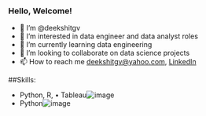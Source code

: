 ### Hello, Welcome!
 
 
- 👋 I’m @deekshitgv
- 👀 I’m interested in data engineer and data analyst roles
- 🌱 I’m currently learning data engineering
- 💞️ I’m looking to collaborate on data science projects
- 📫 How to reach me deekshitgv@yahoo.com, [LinkedIn](https://www.linkedin.com/in/deekshitgv/)


##Skills:
 * Python, R, •	Tableau![image](https://user-images.githubusercontent.com/16990183/114910776-33c5c400-9e16-11eb-9bf6-329fd61dbd2d.png)
 * Python![image](https://user-images.githubusercontent.com/16990183/114910924-5e178180-9e16-11eb-89c3-947e4b806592.png)


<!---
deekshitgv/deekshitgv is a ✨ special ✨ repository because its `README.md` (this file) appears on your GitHub profile.
You can click the Preview link to take a look at your changes.
--->
